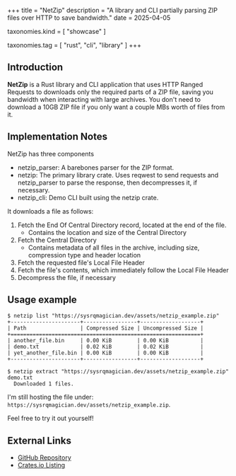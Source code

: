 +++
title = "NetZip"
description = "A library and CLI partially parsing ZIP files over HTTP to save bandwidth."
date = 2025-04-05

taxonomies.kind = [
    "showcase"
]

taxonomies.tag = [
    "rust",
    "cli",
    "library"
]
+++


## Introduction
**NetZip** is a Rust library and CLI application that uses HTTP Ranged Requests to downloads only the required parts of a ZIP file, saving you bandwidth when interacting with large archives.
You don't need to download a 10GB ZIP file if you only want a couple MBs worth of files from it.

## Implementation Notes
NetZip has three components
- netzip_parser: A barebones parser for the ZIP format.
- netzip: The primary library crate. Uses reqwest to send requests and netzip_parser to parse the response, then decompresses it, if necessary.
- netzip_cli: Demo CLI built using the netzip crate.

It downloads a file as follows:
1. Fetch the End Of Central Directory record, located at the end of the file.
    - Contains the location and size of the Central Directory
1. Fetch the Central Directory
    - Contains metadata of all files in the archive, including size, compression type and header location
1. Fetch the requested file's Local File Header
1. Fetch the file's contents, which immediately follow the Local File Header
1. Decompress the file, if necessary 

## Usage example
```
$ netzip list "https://sysrqmagician.dev/assets/netzip_example.zip"
+----------------------+-----------------+-------------------+
| Path                 | Compressed Size | Uncompressed Size |
+============================================================+
| another_file.bin     | 0.00 KiB        | 0.00 KiB          |
| demo.txt             | 0.02 KiB        | 0.02 KiB          |
| yet_another_file.bin | 0.00 KiB        | 0.00 KiB          |
+----------------------+-----------------+-------------------+

$ netzip extract "https://sysrqmagician.dev/assets/netzip_example.zip" demo.txt
  Downloaded 1 files.
```

I'm still hosting the file under: ``https://sysrqmagician.dev/assets/netzip_example.zip``.

Feel free to try it out yourself!

## External Links
- [GitHub Repository](https://github.com/sysrqmagician/netzip)
- [Crates.io Listing](https://crates.io/crates/netzip)

